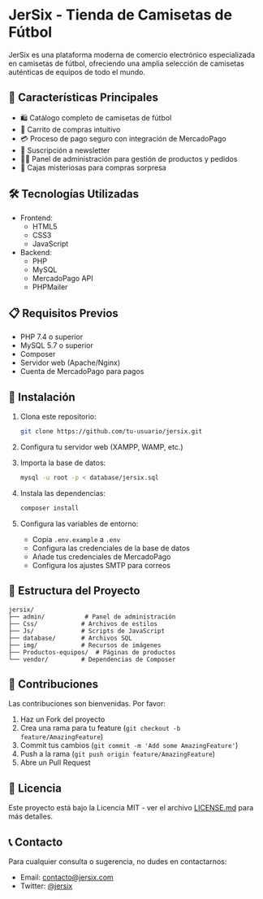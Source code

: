# JerSix - Tienda de Camisetas de Fútbol

JerSix es una plataforma moderna de comercio electrónico especializada en camisetas de fútbol, ofreciendo una amplia selección de camisetas auténticas de equipos de todo el mundo.

## 🚀 Características Principales

- 🛍️ Catálogo completo de camisetas de fútbol
- 🛒 Carrito de compras intuitivo
- 💳 Proceso de pago seguro con integración de MercadoPago
- 📧 Suscripción a newsletter
- 👨‍💼 Panel de administración para gestión de productos y pedidos
- 🎁 Cajas misteriosas para compras sorpresa

## 🛠️ Tecnologías Utilizadas

- Frontend:
  - HTML5
  - CSS3
  - JavaScript
- Backend:
  - PHP
  - MySQL
  - MercadoPago API
  - PHPMailer

## 📋 Requisitos Previos

- PHP 7.4 o superior
- MySQL 5.7 o superior
- Composer
- Servidor web (Apache/Nginx)
- Cuenta de MercadoPago para pagos

## 🚀 Instalación

1. Clona este repositorio:
   ```bash
   git clone https://github.com/tu-usuario/jersix.git
   ```

2. Configura tu servidor web (XAMPP, WAMP, etc.)

3. Importa la base de datos:
   ```bash
   mysql -u root -p < database/jersix.sql
   ```

4. Instala las dependencias:
   ```bash
   composer install
   ```

5. Configura las variables de entorno:
   - Copia `.env.example` a `.env`
   - Configura las credenciales de la base de datos
   - Añade tus credenciales de MercadoPago
   - Configura los ajustes SMTP para correos

## 📁 Estructura del Proyecto

```
jersix/
├── admin/           # Panel de administración
├── Css/            # Archivos de estilos
├── Js/             # Scripts de JavaScript
├── database/       # Archivos SQL
├── img/            # Recursos de imágenes
├── Productos-equipos/  # Páginas de productos
└── vendor/         # Dependencias de Composer
```

## 🤝 Contribuciones

Las contribuciones son bienvenidas. Por favor:

1. Haz un Fork del proyecto
2. Crea una rama para tu feature (`git checkout -b feature/AmazingFeature`)
3. Commit tus cambios (`git commit -m 'Add some AmazingFeature'`)
4. Push a la rama (`git push origin feature/AmazingFeature`)
5. Abre un Pull Request

## 📝 Licencia

Este proyecto está bajo la Licencia MIT - ver el archivo [LICENSE.md](LICENSE.md) para más detalles.

## 📞 Contacto

Para cualquier consulta o sugerencia, no dudes en contactarnos:
- Email: contacto@jersix.com
- Twitter: [@jersix](https://twitter.com/jersix)